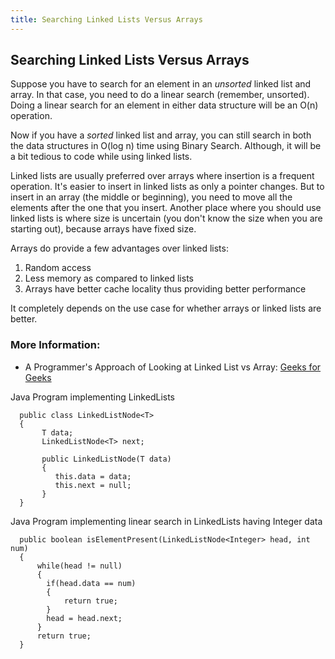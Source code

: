 ```yaml
---
title: Searching Linked Lists Versus Arrays
---
```

## Searching Linked Lists Versus Arrays
Suppose you have to search for an element in an *unsorted* linked list and array. In that case, you need to do a linear search (remember, unsorted). Doing a linear search for an element in either data structure will be an O(n) operation.

Now if you have a *sorted* linked list and array, you can still search in both the data structures in O(log n) time using Binary Search. Although, it will be a bit tedious to code while using linked lists.

Linked lists are usually preferred over arrays where insertion is a frequent operation. It's easier to insert in linked lists as only a pointer changes. But to insert in an array (the middle or beginning), you need to move all the elements after the one that you insert. Another place where you should use linked lists is where size is uncertain (you don't know the size when you are starting out), because arrays have fixed size.

Arrays do provide a few advantages over linked lists:
1. Random access
2. Less memory as compared to linked lists
3. Arrays have better cache locality thus providing better performance

It completely depends on the use case for whether arrays or linked lists are better.

### More Information:
- A Programmer's Approach of Looking at Linked List vs Array: <a href='http://www.geeksforgeeks.org/programmers-approach-looking-array-vs-linked-list/' target='_blank' rel='nofollow'>Geeks for Geeks</a>

Java Program implementing LinkedLists
```
  public class LinkedListNode<T>
  {
       T data;
       LinkedListNode<T> next;
       
       public LinkedListNode(T data)
       {
          this.data = data;
          this.next = null;
       }
  }
```

Java Program implementing linear search in LinkedLists having Integer data
```
  public boolean isElementPresent(LinkedListNode<Integer> head, int num)
  {
      while(head != null)
      {
        if(head.data == num)
        {
            return true;
        }
        head = head.next;
      }
      return true;   
  }
```

